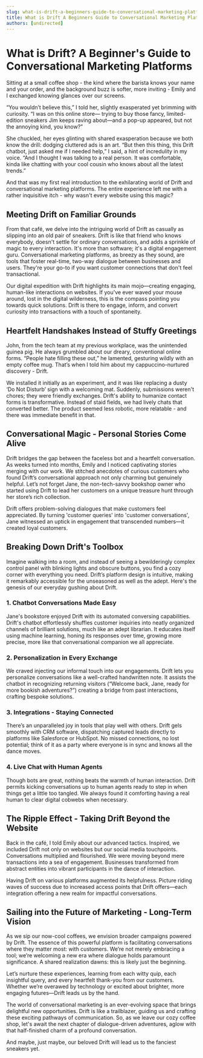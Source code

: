 ```yaml
---
slug: what-is-drift-a-beginners-guide-to-conversational-marketing-platforms
title: What is Drift A Beginners Guide to Conversational Marketing Platforms
authors: [undirected]
---
```


# What is Drift? A Beginner's Guide to Conversational Marketing Platforms

Sitting at a small coffee shop - the kind where the barista knows your name and your order, and the background buzz is softer, more inviting - Emily and I exchanged knowing glances over our screens. 

“You wouldn’t believe this,” I told her, slightly exasperated yet brimming with curiosity. “I was on this online store— trying to buy those fancy, limited-edition sneakers Jim keeps raving about—and a pop-up appeared, but not the annoying kind, you know?”

She chuckled, her eyes glinting with shared exasperation because we both know the drill: dodging cluttered ads is an art. “But then this thing, this Drift chatbot, just asked me if I needed help,” I said, a hint of incredulity in my voice. “And I thought I was talking to a real person. It was comfortable, kinda like chatting with your cool cousin who knows about all the latest trends.”

And that was my first real introduction to the exhilarating world of Drift and conversational marketing platforms. The entire experience left me with a rather inquisitive itch - why wasn't every website using this magic?

## Meeting Drift on Familiar Grounds

From that café, we delve into the intriguing world of Drift as casually as slipping into an old pair of sneakers. Drift is like that friend who knows everybody, doesn't settle for ordinary conversations, and adds a sprinkle of magic to every interaction. It's more than software; it's a digital engagement guru. Conversational marketing platforms, as breezy as they sound, are tools that foster real-time, two-way dialogue between businesses and users. They're your go-to if you want customer connections that don't feel transactional.

Our digital expedition with Drift highlights its main mojo—creating engaging, human-like interactions on websites. If you've ever waved your mouse around, lost in the digital wilderness, this is the compass pointing you towards quick solutions. Drift is there to engage, inform, and convert curiosity into transactions with a touch of spontaneity.

## Heartfelt Handshakes Instead of Stuffy Greetings

John, from the tech team at my previous workplace, was the unintended guinea pig. He always grumbled about our dreary, conventional online forms. “People hate filling these out,” he lamented, gesturing wildly with an empty coffee mug. That’s when I told him about my cappuccino-nurtured discovery - Drift.  

We installed it initially as an experiment, and it was like replacing a dusty ‘Do Not Disturb’ sign with a welcoming mat. Suddenly, submissions weren't chores; they were friendly exchanges. Drift's ability to humanize contact forms is transformative. Instead of staid fields, we had lively chats that converted better. The product seemed less robotic, more relatable - and there was immediate benefit in that.

## Conversational Magic - Personal Stories Come Alive

Drift bridges the gap between the faceless bot and a heartfelt conversation. As weeks turned into months, Emily and I noticed captivating stories merging with our work. We stitched anecdotes of curious customers who found Drift’s conversational approach not only charming but genuinely helpful. Let’s not forget Jane, the non-tech-savvy bookshop owner who started using Drift to lead her customers on a unique treasure hunt through her store’s rich collection.

Drift offers problem-solving dialogues that make customers feel appreciated. By turning 'customer queries' into 'customer conversations', Jane witnessed an uptick in engagement that transcended numbers—it created loyal customers.

## Breaking Down Drift's Toolbox

Imagine walking into a room, and instead of seeing a bewilderingly complex control panel with blinking lights and obscure buttons, you find a cozy corner with everything you need. Drift’s platform design is intuitive, making it remarkably accessible for the unseasoned as well as the adept. Here's the genesis of our everyday gushing about Drift.

### 1. Chatbot Conversations Made Easy

Jane's bookstore enjoyed Drift with its automated conversing capabilities. Drift's chatbot effortlessly shuffles customer inquiries into neatly organized channels of brilliant solutions, much like an adept librarian. It educates itself using machine learning, honing its responses over time, growing more precise, more like that conversational companion we all appreciate.

### 2. Personalization in Every Exchange

We craved injecting our informal touch into our engagements. Drift lets you personalize conversations like a well-crafted handwritten note. It assists the chatbot in recognizing returning visitors (“Welcome back, Jane, ready for more bookish adventures?”) creating a bridge from past interactions, crafting bespoke solutions.

### 3. Integrations - Staying Connected

There’s an unparalleled joy in tools that play well with others. Drift gels smoothly with CRM software, dispatching captured leads directly to platforms like Salesforce or HubSpot. No missed connections, no lost potential; think of it as a party where everyone is in sync and knows all the dance moves.

### 4. Live Chat with Human Agents

Though bots are great, nothing beats the warmth of human interaction. Drift permits kicking conversations up to human agents ready to step in when things get a little too tangled. We always found it comforting having a real human to clear digital cobwebs when necessary. 

## The Ripple Effect - Taking Drift Beyond the Website

Back in the café, I told Emily about our advanced tactics. Inspired, we included Drift not only on websites but our social media touchpoints. Conversations multiplied and flourished. We were moving beyond mere transactions into a sea of engagement. Businesses transformed from abstract entities into vibrant participants in the dance of interaction.

Having Drift on various platforms augmented its helpfulness. Picture riding waves of success due to increased access points that Drift offers—each integration offering a new realm for impactful conversations.

## Sailing into the Future of Marketing - Long-Term Vision

As we sip our now-cool coffees, we envision broader campaigns powered by Drift. The essence of this powerful platform is facilitating conversations where they matter most: with customers. We’re not merely embracing a tool; we’re welcoming a new era where dialogue holds paramount significance. A shared realization dawns: this is likely just the beginning.

Let’s nurture these experiences, learning from each witty quip, each insightful query, and every heartfelt thank-you from our customers. Whether we’re overawed by technology or excited about brighter, more engaging futures—Drift leads us by the hand.

The world of conversational marketing is an ever-evolving space that brings delightful new opportunities. Drift is like a trailblazer, guiding us and crafting these exciting pathways of communication. So, as we leave our cozy coffee shop, let's await the next chapter of dialogue-driven adventures, aglow with that half-finished charm of a profound conversation.

And maybe, just maybe, our beloved Drift will lead us to the fanciest sneakers yet.